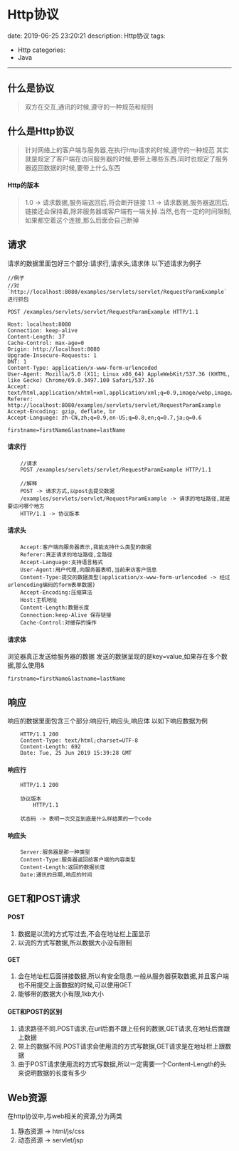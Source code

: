 #   Http协议
date: 2019-06-25 23:20:21
description: Http协议
tags:
- Http
categories:
- Java
---
## 什么是协议
>   双方在交互,通讯的时候,遵守的一种规范和规则

## 什么是Http协议
>   针对网络上的客户端与服务器,在执行http请求的时候,遵守的一种规范
>   其实就是规定了客户端在访问服务器的时候,要带上哪些东西.同时也规定了服务器返回数据的时候,要带上什么东西

#### Http的版本
>   1.0 -> 请求数据,服务端返回后,将会断开链接
>   1.1 -> 请求数据,服务器返回后,链接还会保持着,除非服务器或客户端有一端关掉.当然,也有一定的时间限制,如果都空着这个连接,那么后面会自己断掉

## 请求
请求的数据里面包好三个部分:请求行,请求头,请求体
以下述请求为例子
```
//例子
//对`http://localhost:8080/examples/servlets/servlet/RequestParamExample`进行抓包

POST /examples/servlets/servlet/RequestParamExample HTTP/1.1

Host: localhost:8080
Connection: keep-alive
Content-Length: 37
Cache-Control: max-age=0
Origin: http://localhost:8080
Upgrade-Insecure-Requests: 1
DNT: 1
Content-Type: application/x-www-form-urlencoded
User-Agent: Mozilla/5.0 (X11; Linux x86_64) AppleWebKit/537.36 (KHTML, like Gecko) Chrome/69.0.3497.100 Safari/537.36
Accept: text/html,application/xhtml+xml,application/xml;q=0.9,image/webp,image/apng,*/*;q=0.8
Referer: http://localhost:8080/examples/servlets/servlet/RequestParamExample
Accept-Encoding: gzip, deflate, br
Accept-Language: zh-CN,zh;q=0.9,en-US;q=0.8,en;q=0.7,ja;q=0.6

firstname=firstName&lastname=lastName
```
####    请求行
```
    //请求
    POST /examples/servlets/servlet/RequestParamExample HTTP/1.1

    //解释
    POST -> 请求方式,以post去提交数据
    /examples/servlets/servlet/RequestParamExample -> 请求的地址路径,就是要访问哪个地方
    HTTP/1.1 -> 协议版本
```

####    请求头
```
    Accept:客户端向服务器表示,我能支持什么类型的数据
    Referer:真正请求的地址路径,全路径
    Accept-Language:支持语言格式
    User-Agent:用户代理,向服务器表明,当前来访客户信息
    Content-Type:提交的数据类型(application/x-www-form-urlencoded -> 经过urlencoding编码的form表单数据)
    Accept-Encoding:压缩算法
    Host:主机地址
    Content-Length:数据长度
    Connection:keep-Alive 保存链接
    Cache-Control:对缓存的操作
```

####    请求体
浏览器真正发送给服务器的数据
发送的数据呈现的是key=value,如果存在多个数据,那么使用&
```
firstname=firstName&lastname=lastName
```

## 响应
响应的数据里面包含三个部分:响应行,响应头,响应体
以如下响应数据为例
```
    HTTP/1.1 200
    Content-Type: text/html;charset=UTF-8
    Content-Length: 692
    Date: Tue, 25 Jun 2019 15:39:28 GMT
```

####    响应行
```
    HTTP/1.1 200

    协议版本
        HTTP/1.1

    状态码 -> 表明一次交互到底是什么样结果的一个code
```

####    响应头
```
    Server:服务器是那一种类型
    Content-Type:服务器返回给客户端的内容类型
    Content-Length:返回的数据长度
    Date:通讯的日期,响应的时间
```

## GET和POST请求
####    POST
1.  数据是以流的方式写过去,不会在地址栏上面显示
2.  以流的方式写数据,所以数据大小没有限制

####    GET
1.  会在地址栏后面拼接数据,所以有安全隐患.一般从服务器获取数据,并且客户端也不用提交上面数据的时候,可以使用GET
2.  能够带的数据大小有限,1kb大小

####    GET和POST的区别
1.  请求路径不同.POST请求,在url后面不跟上任何的数据,GET请求,在地址后面跟上数据
2.  带上的数据不同.POST请求会使用流的方式写数据,GET请求是在地址栏上跟数据
3.  由于POST请求使用流的方式写数据,所以一定需要一个Content-Length的头来说明数据的长度有多少

## Web资源
在http协议中,与web相关的资源,分为两类
1.  静态资源 -> html/js/css
2.  动态资源 -> servlet/jsp
